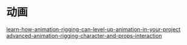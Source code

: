﻿动画
==

[learn-how-animation-rigging-can-level-up-animation-in-your-project](https://blog.unity.com/technology/learn-how-animation-rigging-can-level-up-animation-in-your-project)  
[advanced-animation-rigging-character-and-props-interaction](https://blog.unity.com/technology/advanced-animation-rigging-character-and-props-interaction)  